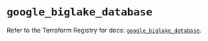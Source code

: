 # `google_biglake_database`

Refer to the Terraform Registry for docs: [`google_biglake_database`](https://registry.terraform.io/providers/hashicorp/google/5.11.0/docs/resources/biglake_database).
